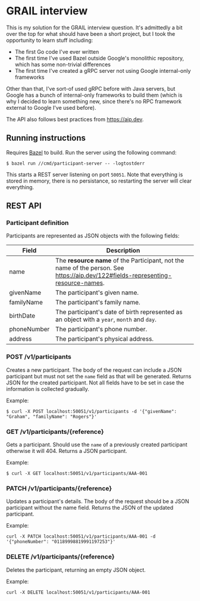 # GRAIL interview

This is my solution for the GRAIL interview question. It's admittedly a bit over the top for what should have been a short project, but I took the opportunity to
learn stuff including:

- The first Go code I've ever written
- The first time I've used Bazel outside Google's monolithic repository, which has some non-trivial differences
- The first time I've created a gRPC server not using Google internal-only frameworks

Other than that, I've sort-of used gRPC before with Java servers, but Google has a bunch of internal-only frameworks to build them (which is why I decided to learn
something new, since there's no RPC framework external to Google I've used before).

The API also follows best practices from https://aip.dev.

## Running instructions

Requires [Bazel](https://docs.bazel.build/versions/4.0.0/getting-started.html) to build. Run the server using the following command:

```shell
$ bazel run //cmd/participant-server -- -logtostderr
```

This starts a REST server listening on port `50051`. Note that everything is stored in memory, there is no persistance, so restarting the server will clear
everything.

## REST API

### Participant definition

Participants are represented as JSON objects with the following fields:

| **Field**   | **Description**                                                                                                                   |
|-------------|-----------------------------------------------------------------------------------------------------------------------------------|
| name        | The **resource name** of the Participant, not the name of the person. See https://aip.dev/122#fields-representing-resource-names. |
| givenName   | The participant's given name.                                                                                                     |
| familyName  | The participant's family name.                                                                                                    |
| birthDate   | The participant's date of birth represented as an object with a `year`, `month` and `day`.                                        |
| phoneNumber | The participant's phone number.                                                                                                   |
| address     | The participant's physical address.                                                                                               |

### POST /v1/participants

Creates a new participant. The body of the request can include a JSON participant but must not set the `name` field as that will be generated. Returns JSON for
the created participant. Not all fields have to be set in case the information is collected gradually.

Example:

```shell
$ curl -X POST localhost:50051/v1/participants -d '{"givenName": "Graham", "familyName": "Rogers"}'
```

### GET /v1/participants/{reference}

Gets a participant. Should use the `name` of a previously created participant otherwise it will 404. Returns a JSON participant.

Example:

```shell
$ curl -X GET localhost:50051/v1/participants/AAA-001
```

### PATCH /v1/participants/{reference}

Updates a participant's details. The body of the request should be a JSON participant without the name field. Returns the JSON of the updated participant.

Example:

```shell
curl -X PATCH localhost:50051/v1/participants/AAA-001 -d '{"phoneNumber": "01189998819991197253"}'
```

### DELETE /v1/participants/{reference}

Deletes the participant, returning an empty JSON object.

Example:

```shell
curl -X DELETE localhost:50051/v1/participants/AAA-001
```
